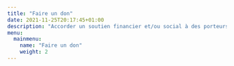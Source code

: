 ```yaml
---
title: "Faire un don"
date: 2021-11-25T20:17:45+01:00
description: "Accorder un soutien financier et/ou social à des porteurs de projet"
menu:
  mainmenu:
    name: "Faire un don"
    weight: 2
---
```

